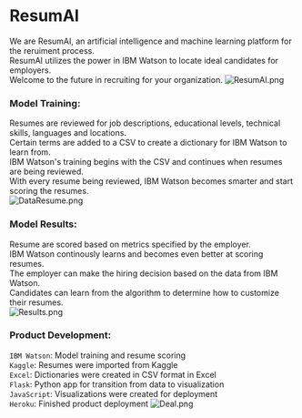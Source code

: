 
# ResumAI
We are ResumAI, an artificial intelligence and machine learning platform for the reruiment process.<br /> 
ResumAI utilizes the power in IBM Watson to locate ideal candidates for employers. <br />
Welcome to the future in recruiting for your organization.
![ResumAI.png](ResumAI.png)
### Model Training:
Resumes are reviewed for job descriptions, educational levels, technical skills, languages and locations.<br /> 
Certain terms are added to a CSV to create a dictionary for IBM Watson to learn from.<br /> 
IBM Watson's training begins with the CSV and continues when resumes are being reviewed.<br />
With every resume being reviewed, IBM Watson becomes smarter and start scoring the resumes.<br /> 
![DataResume.png](DataResume.png)
### Model Results:
Resume are scored based on metrics specified by the employer.<br /> 
IBM Watson continously learns and becomes even better at scoring resumes.<br /> 
The employer can make the hiring decision based on the data from IBM Watson.<br />
Candidates can learn from the algorithm to determine how to customize their resumes.<br /> 
![Results.png](Results.png)
###  Product Development:
`IBM Watson`: Model training and resume scoring<br />
`Kaggle`: Resumes were imported from Kaggle<br />
`Excel`: Dictionaries were created in CSV format in Excel<br />
`Flask`: Python app for transition from data to visualization<br />
`JavaScript`: Visualizations were created for deployment<br />
`Heroku`: Finished product deployment
![Deal.png](Deal.png)
